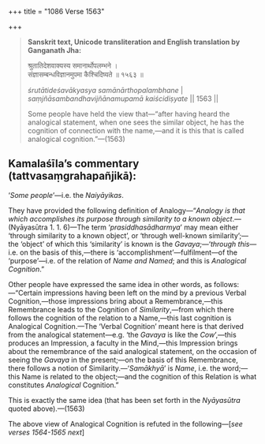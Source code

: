 +++
title = "1086 Verse 1563"

+++
> **Sanskrit text, Unicode transliteration and English translation by Ganganath Jha:** 
>
> श्रुतातिदेशवाक्यस्य समानार्थोपलम्भने ।  
> संज्ञासम्बन्धविज्ञानमुपमा कैश्चिदिष्यते ॥ १५६३ ॥ 
>
> *śrutātideśavākyasya samānārthopalambhane* \|  
> *saṃjñāsambandhavijñānamupamā kaiścidiṣyate* \|\| 1563 \|\| 
>
> Some people have held the view that—“after having heard the analogical statement, when one sees the similar object, he has the cognition of connection with the name,—and it is this that is called analogical cognition.”—(1563)



## Kamalaśīla’s commentary (tattvasaṃgrahapañjikā):

‘*Some people*’—i.e. the *Naiyāyikas*.

They have provided the following definition of Analogy—“*Analogy is that which accomplishes its purpose through similarity to a known object*.— (Nyāyasūtra 1. 1. 6)—The term ‘*prasiddhasādharmya*’ may mean either ‘through similarity to a known object’, or ‘through well-known similarity’;—the ‘object’ of which this ‘similarity’ is known is the *Gavaya*;—‘*through this*—i.e. on the basis of this,—there is ‘accomplishment’—fulfilment—of the ‘purpose’—i.e. of the relation of *Name and Named*; and this is *Analogical Cognition*.”

Other people have expressed the same idea in other words, as follows:—“Certain impressions having been left on the mind by a previous Verbal Cognition,—those impressions bring about a Remembrance,—this Remembrance leads to the Cognition of *Similarity*,—from which there follows the cognition of the relation to a Name,—this last cognition is Analogical Cognition.—The ‘Verbal Cognition’ meant here is that derived from the analogical statement—e.g. ‘the *Gavaya* is like the *Cow*’,—this produces an Impression, a faculty in the Mind,—this Impression brings about the remembrance of the said analogical statement, on the occasion of seeing the *Gavaya* in the present;—on the basis of this Remembrance, there follows a notion of Similarity.—‘*Samākhyā*’ is *Name*, i.e. the word;—this Name is related to the object;—and the cognition of this Relation is what constitutes *Analogical* Cognition.”

This is exactly the same idea (that has been set forth in the *Nyāyasūtra* quoted above).—(1563)

The above view of Analogical Cognition is refuted in the following—[*see verses 1564-1565 next*]


